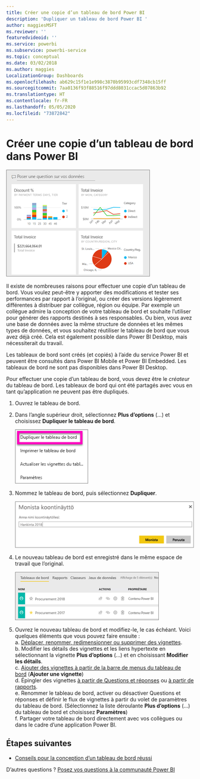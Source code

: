```yaml
---
title: Créer une copie d’un tableau de bord Power BI
description: 'Dupliquer un tableau de bord Power BI '
author: maggiesMSFT
ms.reviewer: ''
featuredvideoid: ''
ms.service: powerbi
ms.subservice: powerbi-service
ms.topic: conceptual
ms.date: 03/02/2018
ms.author: maggies
LocalizationGroup: Dashboards
ms.openlocfilehash: ab629c15f1e1e998c3870b95993cdf7348cb15ff
ms.sourcegitcommit: 7aa0136f93f88516f97ddd8031ccac5d07863b92
ms.translationtype: HT
ms.contentlocale: fr-FR
ms.lasthandoff: 05/05/2020
ms.locfileid: "73872842"
---
```

# <a name="create-a-copy-of-a-dashboard-in-power-bi-service"></a>Créer une copie d’un tableau de bord dans Power BI
![tableau de bord](media/service-dashboard-copy/power-bi-dashboard.png)

 Il existe de nombreuses raisons pour effectuer une copie d’un tableau de bord. Vous voulez peut-être y apporter des modifications et tester ses performances par rapport à l’original, ou créer des versions légèrement différentes à distribuer par collègue, région ou équipe. Par exemple un collègue admire la conception de votre tableau de bord et souhaite l’utiliser pour générer des rapports destinés à ses responsables. Ou bien, vous avez une base de données avec la même structure de données et les mêmes types de données, et vous souhaitez réutiliser le tableau de bord que vous avez déjà créé. Cela est également possible dans Power BI Desktop, mais nécessiterait du travail. 

Les tableaux de bord sont créés (et copiés) à l’aide du service Power BI et peuvent être consultés dans Power BI Mobile et Power BI Embedded.  Les tableaux de bord ne sont pas disponibles dans Power BI Desktop. 

Pour effectuer une copie d’un tableau de bord, vous devez être le *créateur* du tableau de bord. Les tableaux de bord qui ont été partagés avec vous en tant qu’application ne peuvent pas être dupliqués.

1. Ouvrez le tableau de bord.
2. Dans l’angle supérieur droit, sélectionnez **Plus d’options** (…) et choisissez **Dupliquer le tableau de bord**.
   
   ![menu des points de suspension](media/service-dashboard-copy/power-bi-dulicate.png)
3. Nommez le tableau de bord, puis sélectionnez **Dupliquer**. 
   
   ![boîte de dialogue Dupliquer le tableau de bord](media/service-dashboard-copy/power-bi-name.png)
4. Le nouveau tableau de bord est enregistré dans le même espace de travail que l’original. 
   
   ![onglet Tableaux de bord](media/service-dashboard-copy/power-bi-copied.png)

5.    Ouvrez le nouveau tableau de bord et modifiez-le, le cas échéant. Voici quelques éléments que vous pouvez faire ensuite :    
    a. [Déplacer, renommer, redimensionner ou supprimer des vignettes](service-dashboard-edit-tile.md).  
    b. Modifier les détails des vignettes et les liens hypertexte en sélectionnant la vignette **Plus d’options** (...) et en choisissant **Modifier les détails**.  
    c. [Ajouter des vignettes à partir de la barre de menus du tableau de bord](service-dashboard-add-widget.md) (**Ajouter une vignette**)  
    d. Épingler des vignettes [à partir de Questions et réponses](service-dashboard-pin-tile-from-q-and-a.md) ou [à partir de rapports](service-dashboard-pin-tile-from-report.md).  
    e. Renommer le tableau de bord, activer ou désactiver Questions et réponses et définir le flux de vignettes à partir du volet de paramètres du tableau de bord.  (Sélectionnez la liste déroulante **Plus d’options** (...) du tableau de bord et choisissez **Paramètres**)  
    f. Partager votre tableau de bord directement avec vos collègues ou dans le cadre d’une application Power BI. 


## <a name="next-steps"></a>Étapes suivantes
* [Conseils pour la conception d’un tableau de bord réussi](service-dashboards-design-tips.md) 

D’autres questions ? [Posez vos questions à la communauté Power BI](https://community.powerbi.com/)


